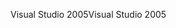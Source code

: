 <span data-ttu-id="6f488-101">Visual Studio 2005</span><span class="sxs-lookup"><span data-stu-id="6f488-101">Visual Studio 2005</span></span>